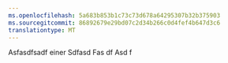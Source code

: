 ```yaml
---
ms.openlocfilehash: 5a683b853b1c73c73d678a64295307b32b375903
ms.sourcegitcommit: 86892679e29bd07c2d34b266c0d4fef4b647d3c6
translationtype: MT
---
```

Asfasdfsadf einer Sdfasd Fas df Asd f
